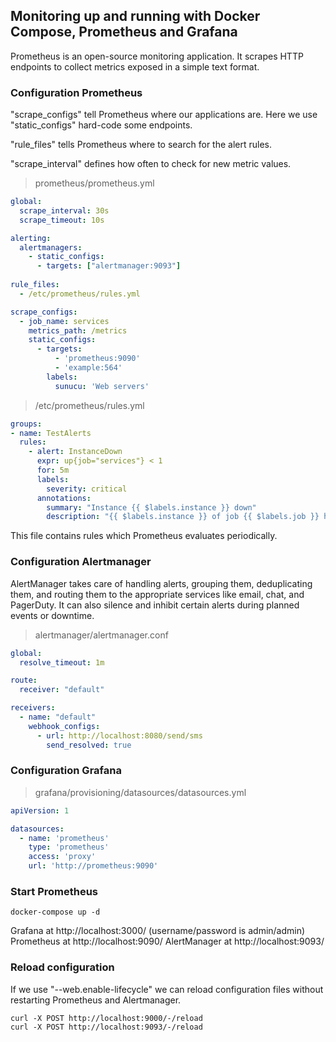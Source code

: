 ## Monitoring up and running with Docker Compose, Prometheus and Grafana
Prometheus is an open-source monitoring application. It scrapes HTTP endpoints to collect metrics exposed in a simple text format.

### Configuration Prometheus
"scrape_configs" tell Prometheus where our applications are. Here we use "static_configs" hard-code some endpoints.

"rule_files" tells Prometheus where to search for the alert rules. 

"scrape_interval" defines how often to check for new metric values.

> prometheus/prometheus.yml
```yaml
global:
  scrape_interval: 30s
  scrape_timeout: 10s

alerting:
  alertmanagers:
    - static_configs:
      - targets: ["alertmanager:9093"]
      
rule_files:
  - /etc/prometheus/rules.yml

scrape_configs:
  - job_name: services
    metrics_path: /metrics
    static_configs:
      - targets:
          - 'prometheus:9090'
          - 'example:564'
        labels:
          sunucu: 'Web servers'
```

> /etc/prometheus/rules.yml
```yaml
groups:
- name: TestAlerts
  rules:
    - alert: InstanceDown 
      expr: up{job="services"} < 1 
      for: 5m
      labels:
        severity: critical
      annotations:
        summary: "Instance {{ $labels.instance }} down"
        description: "{{ $labels.instance }} of job {{ $labels.job }} has been down for more than 5 minutes."
```
This file contains rules which Prometheus evaluates periodically.


### Configuration Alertmanager
AlertManager takes care of handling alerts, grouping them, deduplicating them, and routing them to the appropriate services like email, chat, and PagerDuty. It can also silence and inhibit certain alerts during planned events or downtime.

> alertmanager/alertmanager.conf
```yaml
global:
  resolve_timeout: 1m

route:
  receiver: "default"

receivers:
  - name: "default"
    webhook_configs:
      - url: http://localhost:8080/send/sms
        send_resolved: true
```

### Configuration Grafana
> grafana/provisioning/datasources/datasources.yml
```yaml
apiVersion: 1

datasources:
  - name: 'prometheus'
    type: 'prometheus'
    access: 'proxy'
    url: 'http://prometheus:9090'

```

### Start Prometheus
```
docker-compose up -d
```
Grafana at http://localhost:3000/ (username/password is admin/admin)
Prometheus at http://localhost:9090/
AlertManager at http://localhost:9093/


### Reload configuration
If we use "--web.enable-lifecycle" we can reload configuration files without restarting Prometheus and Alertmanager.
```
curl -X POST http://localhost:9000/-/reload
curl -X POST http://localhost:9093/-/reload
```